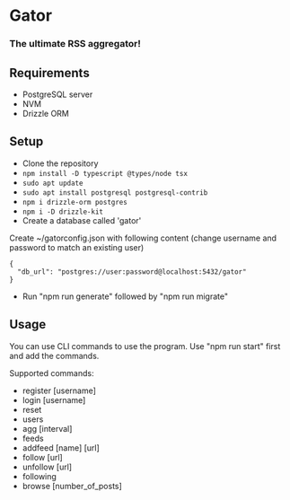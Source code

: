# Gator

### The ultimate RSS aggregator! 

## Requirements

- PostgreSQL server
- NVM
- Drizzle ORM

## Setup

- Clone the repository
- `npm install -D typescript @types/node tsx`
- `sudo apt update`
- `sudo apt install postgresql postgresql-contrib`
- `npm i drizzle-orm postgres`
- `npm i -D drizzle-kit`
- Create a database called 'gator'

Create ~/gatorconfig.json with following content (change username and password to match an existing user)
```
{
  "db_url": "postgres://user:password@localhost:5432/gator"
}
``` 

- Run "npm run generate" followed by "npm run migrate"

## Usage

You can use CLI commands to use the program. Use "npm run start" first and add the commands.

Supported commands:
- register [username]
- login [username]
- reset
- users
- agg [interval]
- feeds
- addfeed [name] [url]
- follow [url]
- unfollow [url]
- following
- browse [number_of_posts]